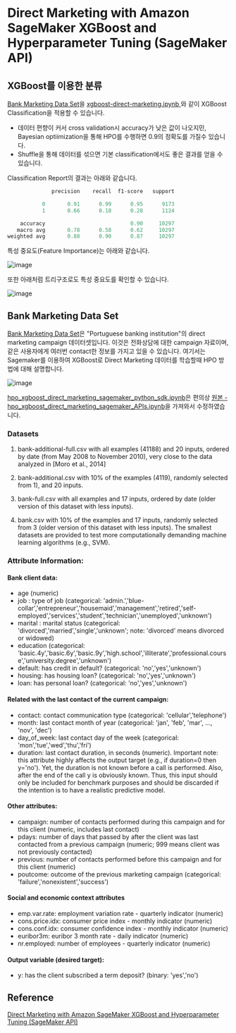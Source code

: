 # Direct Marketing with Amazon SageMaker XGBoost and Hyperparameter Tuning (SageMaker API)



## XGBoost를 이용한 분류

[Bank Marketing Data Set](https://archive.ics.uci.edu/ml/datasets/bank+marketing)을 [xgboost-direct-marketing.ipynb
](https://github.com/kyopark2014/aws-sagemaker/blob/main/sagemaker-examples/direct-marketing-xgboost/xgboost-direct-marketing.ipynb)와 같이 XGBoost Classification을 적용할 수 있습니다.

- 데이터 편향이 커서 cross validation시 accuracy가 낮은 값이 나오지민, Bayesian optiimization을 통해 HPO를 수행하면 0.9의 정확도를 가질수 있습니다.
- Shuffle을 통해 데이터를 섞으면 기본 classification에서도 좋은 결과를 얻을 수 있습니다. 


Classification Report의 결과는 아래와 같습니다. 
```java
              precision    recall  f1-score   support

           0       0.91      0.99      0.95      9173
           1       0.66      0.18      0.28      1124

    accuracy                           0.90     10297
   macro avg       0.78      0.58      0.62     10297
weighted avg       0.88      0.90      0.87     10297
```

특성 중요도(Feature Importance)는 아래와 같습니다.

![image](https://user-images.githubusercontent.com/52392004/198857005-f1cb580f-f63d-49fb-8256-dd6cdfc02142.png)

또한 아래처럼 트리구조로도 특성 중요도를 확인할 수 있습니다.

![image](https://user-images.githubusercontent.com/52392004/198857015-698aff4b-a2f6-49d4-a958-4f389695f124.png)


## Bank Marketing Data Set

[Bank Marketing Data Set](https://archive.ics.uci.edu/ml/datasets/bank+marketing)은 "Portuguese banking institution"의 direct marketing campaign 데이터셋입니다. 이것은 전화상담에 대한 campaign 자료이며, 같은 사용자에게 여러번 contact한 정보를 가지고 있을 수 있습니다. 여기서는 Sagemaker를 이용하여 XGBoost로 Direct Marketing 데이터를 학습할때 HPO 방법에 대해 설명합니다. 

![image](https://user-images.githubusercontent.com/52392004/198857032-ee522207-e6c3-4049-a4be-d4048733102d.png)


[hpo_xgboost_direct_marketing_sagemaker_python_sdk.ipynb](https://github.com/kyopark2014/aws-sagemaker/blob/main/sagemaker-examples/direct-marketing-xgboost/hpo_xgboost_direct_marketing_sagemaker_python_sdk.ipynb)은 편의상 [원본 - hpo_xgboost_direct_marketing_sagemaker_APIs.ipynb](https://github.com/aws/amazon-sagemaker-examples/blob/main/hyperparameter_tuning/xgboost_direct_marketing/hpo_xgboost_direct_marketing_sagemaker_APIs.ipynb)을 가져와서 수정하였습니다. 

### Datasets

1) bank-additional-full.csv with all examples (41188) and 20 inputs, ordered by date (from May 2008 to November 2010), very close to the data analyzed in [Moro et al., 2014]

2) bank-additional.csv with 10% of the examples (4119), randomly selected from 1), and 20 inputs.

3) bank-full.csv with all examples and 17 inputs, ordered by date (older version of this dataset with less inputs).

4) bank.csv with 10% of the examples and 17 inputs, randomly selected from 3 (older version of this dataset with less inputs).
The smallest datasets are provided to test more computationally demanding machine learning algorithms (e.g., SVM).

### Attribute Information:

#### Bank client data:
- age (numeric)
- job : type of job (categorical: 'admin.','blue-collar','entrepreneur','housemaid','management','retired','self-employed','services','student','technician','unemployed','unknown')
- marital : marital status (categorical: 'divorced','married','single','unknown'; note: 'divorced' means divorced or widowed)
- education (categorical: 'basic.4y','basic.6y','basic.9y','high.school','illiterate','professional.course','university.degree','unknown')
- default: has credit in default? (categorical: 'no','yes','unknown')
- housing: has housing loan? (categorical: 'no','yes','unknown')
- loan: has personal loan? (categorical: 'no','yes','unknown')

#### Related with the last contact of the current campaign:
- contact: contact communication type (categorical: 'cellular','telephone')
- month: last contact month of year (categorical: 'jan', 'feb', 'mar', ..., 'nov', 'dec')
- day_of_week: last contact day of the week (categorical: 'mon','tue','wed','thu','fri')
- duration: last contact duration, in seconds (numeric). Important note: this attribute highly affects the output target (e.g., if duration=0 then y='no'). Yet, the duration is not known before a call is performed. Also, after the end of the call y is obviously known. Thus, this input should only be included for benchmark purposes and should be discarded if the intention is to have a realistic predictive model.

#### Other attributes:
- campaign: number of contacts performed during this campaign and for this client (numeric, includes last contact)
- pdays: number of days that passed by after the client was last contacted from a previous campaign (numeric; 999 means client was not previously contacted)
- previous: number of contacts performed before this campaign and for this client (numeric)
- poutcome: outcome of the previous marketing campaign (categorical: 'failure','nonexistent','success')

#### Social and economic context attributes
- emp.var.rate: employment variation rate - quarterly indicator (numeric)
- cons.price.idx: consumer price index - monthly indicator (numeric)
- cons.conf.idx: consumer confidence index - monthly indicator (numeric)
- euribor3m: euribor 3 month rate - daily indicator (numeric)
- nr.employed: number of employees - quarterly indicator (numeric)

#### Output variable (desired target):
- y: has the client subscribed a term deposit? (binary: 'yes','no')


## Reference 

[Direct Marketing with Amazon SageMaker XGBoost and Hyperparameter Tuning (SageMaker API)](https://sagemaker-examples.readthedocs.io/en/latest/hyperparameter_tuning/xgboost_direct_marketing/hpo_xgboost_direct_marketing_sagemaker_APIs.html)
